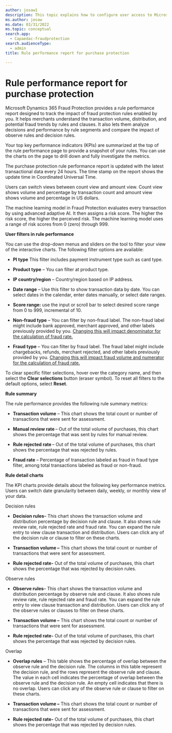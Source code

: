 ```yaml
---
author: josaw1
description: This topic explains how to configure user access to Microsoft Dynamics 365 Fraud Protection.
ms.author: josaw
ms.date: 03/31/2022
ms.topic: conceptual
search.app: 
  - Capaedac-fraudprotection
search.audienceType:
  - admin
title: Rule performance report for purchase protection

---
```


# Rule performance report for purchase protection

Microsoft Dynamics 365 Fraud Protection provides a rule performance report designed to track the impact of fraud protection rules enabled by you. It helps merchants understand the transaction volume, distribution, and potential fraud trends by rules and clauses. It also lets them analyze decisions and performance by rule segments and compare the impact of observe rules and decision rules.

Your top key performance indicators (KPIs) are summarized at the top of the rule performance page to provide a snapshot of your rules. You can use the charts on the page to drill down and fully investigate the metrics.

The purchase protection rule performance report is updated with the latest transactional data every 24 hours. The time stamp on the report shows the update time in Coordinated Universal Time.

Users can switch views between count view and amount view. Count view shows volume and percentage by transaction count and amount view shows volume and percentage in US dollars.

The machine learning model in Fraud Protection evaluates every transaction by using advanced adaptive AI. It then assigns a risk score. The higher the risk score, the higher the perceived risk. The machine learning model uses a range of risk scores from 0 (zero) through 999.

**User filters in rule performance**

You can use the drop-down menus and sliders on the tool to filter your view of the interactive charts. The following filter options are available:

- **PI type** This filter includes payment instrument type such as card type.

- **Product type** – You can filter at product type.

- **IP country/region** – Country/region based on IP address.

- **Date range** – Use this filter to show transaction data by date. You can select dates in the calendar, enter dates manually, or select date ranges.

- **Score range:** use the input or scroll bar to select desired score range from 0 to 999, incremental of 10.

- **Non-fraud type** – You can filter by non-fraud label. The non-fraud label might include bank approved, merchant approved, and other labels previously provided by you. <u>Changing this will impact denominator for the calculation of fraud rate.</u>

- **Fraud type** – You can filter by fraud label. The fraud label might include chargebacks, refunds, merchant rejected, and other labels previously provided by you. <u>Changing this will impact fraud volume and numerator for the calculation of fraud rate.</u>

To clear specific filter selections, hover over the category name, and then select the **Clear selections** button (eraser symbol). To reset all filters to the default options, select **Reset**.

**Rule summary**

The rule performance provides the following rule summary metrics:

- **Transaction volume** – This chart shows the total count or number of transactions that were sent for assessment.

- **Manual review rate** – Out of the total volume of purchases, this chart shows the percentage that was sent by rules for manual review.

- **Rule rejected rate** – Out of the total volume of purchases, this chart shows the percentage that was rejected by rules.

- **Fraud rate** – Percentage of transaction labeled as fraud in fraud type filter, among total transactions labeled as fraud or non-fraud.

**Rule detail charts**

The KPI charts provide details about the following key performance metrics. Users can switch date granularity between daily, weekly, or monthly view of your data.

Decision rules

- **Decision rules**– This chart shows the transaction volume and distribution percentage by decision rule and clause. It also shows rule review rate, rule rejected rate and fraud rate. You can expand the rule entry to view clause transaction and distribution. Users can click any of the decision rule or clause to filter on these charts.

<!-- -->

- **Transaction volume –** This chart shows the total count or number of transactions that were sent for assessment.

<!-- -->

- **Rule rejected rate-** Out of the total volume of purchases, this chart shows the percentage that was rejected by decision rules.

Observe rules

- **Observe rules**– This chart shows the transaction volume and distribution percentage by observe rule and clause. It also shows rule review rate, rule rejected rate and fraud rate. You can expand the rule entry to view clause transaction and distribution. Users can click any of the observe rules or clauses to filter on these charts.

<!-- -->

- **Transaction volume –** This chart shows the total count or number of transactions that were sent for assessment.

<!-- -->

- **Rule rejected rate-** Out of the total volume of purchases, this chart shows the percentage that was rejected by decision rules.

Overlap

- **Overlap rules** – This table shows the percentage of overlap between the observe rule and the decision rule. The columns in this table represent the decision rule, and the rows represent the observe rule and clause. The value in each cell indicates the percentage of overlap between the observe rule and the decision rule. An empty cell indicates that there is no overlap. Users can click any of the observe rule or clause to filter on these charts.

<!-- -->

- **Transaction volume –** This chart shows the total count or number of transactions that were sent for assessment.

<!-- -->

- **Rule rejected rate-** Out of the total volume of purchases, this chart shows the percentage that was rejected by decision rules.
